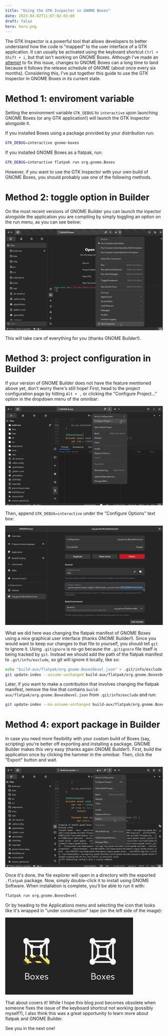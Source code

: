```yaml
---
title: "Using the GTK Inspector in GNOME Boxes"
date: 2023-04-02T11:07:02-03:00
draft: false
hero: hero.png
---
```


The GTK Inspector is a powerful tool that allows developers to better
understand how the code is "mapped" to the user interface of a GTK application.
It can usually be activated using the keyboard shortcut `Ctrl + Shift + i`, but
that isn't working on GNOME Boxes. Although I've made an
[attempt](https://gitlab.gnome.org/GNOME/gnome-boxes/-/merge_requests/577) to
fix this issue, changes to GNOME Boxes can a long time to land because it
follows the release schedule of GNOME (about once every six months).
Considering this, I've put together this guide to use the GTK Inspector in
GNOME Boxes in its current state.

# Method 1: enviroment variable

Setting the environment variable `GTK_DEBUG` to `interactive` upon launching
GNOME Boxes (or any GTK application!) will launch the GTK Inspector alongside
it.

If you installed Boxes using a package provided by your distribution run:

```bash
GTK_DEBUG=interactive gnome-boxes
```

If you installed GNOME Boxes as a flatpak, run:

```bash
GTK_DEBUG=interactive flatpak run org.gnome.Boxes
```
However, if you want to use the GTK Inspector with your own build of GNOME
Boxes, you should probably use one of the following methods.

# Method 2: toggle option in Builder

On the most recent versions of GNOME Builder you can launch the inpector
alongside the application you are compiling by simply toggling an option on the
run menu, as you can see below:

<img src="builder_inspector_check.png" alt="GNOME Builder inspector check">

This will take care of everything for you (thanks GNOME Builder!).

# Method 3: project configuration in Builder

If your version of GNOME Builder does not have the feature mentioned above yet,
don't worry there's still hope! First, head to the project configuration page
by hitting `Alt + ,` or clicking the "Configure Project..." option in the
dropdown menu of the omnibar:

<img src="builder_configure_project.png" alt="GNOME Builder project configuration options screenshot">

Then, append `GTK_DEBUG=interactive` under the "Configure Options" text box:

<img src="builder_configure_options.png" alt="GNOME Builder configure options textbox screenshot">

What we did here was changing the flatpak manifest of GNOME Boxes using a nice
graphical user interface (thanks GNOME Builder!). Since you would want to keep
our changes to that file to yourself, you should tell `git` to ignore it. Using
`.gitignore` is no-go because the `.gitignore` file itself is being tracked by
`git`. Instead we should add the path of the flatpak manifest to
`.git/info/exclude`, so git will ignore it locally, like so:

```bash
echo "build-aux/flatpak/org.gnome.BoxesDevel.json" > .git/info/exclude
git update-index --assume-unchanged build-aux/flatpak/org.gnome.BoxesDevel.json 
```

Later, if you want to make a contribution that involves changing the flatpak
manifest, remove the line that contains `build-aux/flatpak/org.gnome.BoxesDevel.json`
from `.git/info/exclude` and run:

```bash
git update-index --no-assume-unchanged build-aux/flatpak/org.gnome.BoxesDevel.json 
```

# Method 4: export package in Builder

In case you need more flexibility with your custom build of Boxes (say,
scripting) you're better off exporting and installing a package. GNOME Builder
makes this very easy (thanks again GNOME Builder!). First, build the
application once by clicking the hammer in the omnibar. Then, click the "Export"
button and wait.

<img src="builder_export_package.png" alt="GNOME Builder option to export package">

Once it's done, the file explorer will open in a directory with the exported
`.flatpak` package. Now, simply double-click it to install using GNOME
Software. When installation is complete, you'll be able to run it with:

```bash
flatpak run org.gnome.BoxesDevel
```

Or by heading to the Applications menu and selecting the icon that looks like
it's wrapped in "under construction" tape (on the left side of the image):

<img src="boxes_icons.png" alt="boxes regular and development package application icon">

That about covers it! While I hope this blog post becomes obsolete when someone
fixes the issue of the keyboard shortcut not working (possibly myself?), I
also think this was a great opportunity to learn more about flatpak and GNOME
Builder.

See you in the next one!
